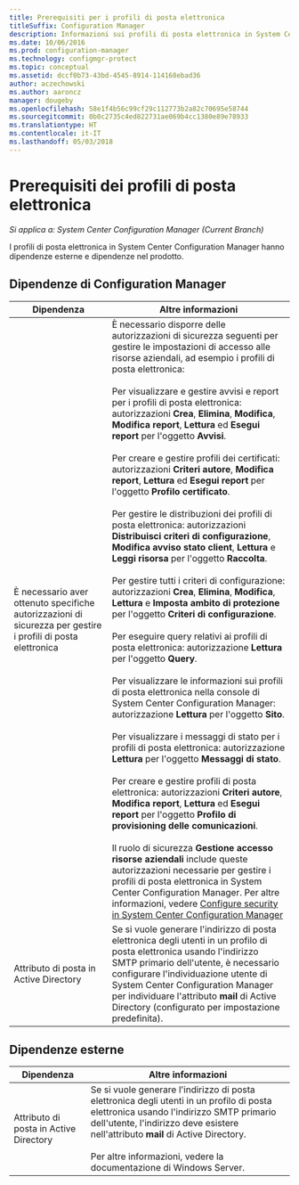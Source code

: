 ```yaml
---
title: Prerequisiti per i profili di posta elettronica
titleSuffix: Configuration Manager
description: Informazioni sui profili di posta elettronica in System Center Configuration Manager e sulle dipendenze esterne e dipendenze nel prodotto.
ms.date: 10/06/2016
ms.prod: configuration-manager
ms.technology: configmgr-protect
ms.topic: conceptual
ms.assetid: dccf0b73-43bd-4545-8914-114168ebad36
author: aczechowski
ms.author: aaroncz
manager: dougeby
ms.openlocfilehash: 58e1f4b56c99cf29c112773b2a82c70695e58744
ms.sourcegitcommit: 0b0c2735c4ed822731ae069b4cc1380e89e78933
ms.translationtype: HT
ms.contentlocale: it-IT
ms.lasthandoff: 05/03/2018
---
```

# <a name="email-profile-prerequisites"></a>Prerequisiti dei profili di posta elettronica

*Si applica a: System Center Configuration Manager (Current Branch)*

I profili di posta elettronica in System Center Configuration Manager hanno dipendenze esterne e dipendenze nel prodotto.  

## <a name="configuration-manager-dependencies"></a>Dipendenze di Configuration Manager  

|Dipendenza|Altre informazioni|  
|----------------|----------------------|  
|È necessario aver ottenuto specifiche autorizzazioni di sicurezza per gestire i profili di posta elettronica|È necessario disporre delle autorizzazioni di sicurezza seguenti per gestire le impostazioni di accesso alle risorse aziendali, ad esempio i profili di posta elettronica:<br /><br /> Per visualizzare e gestire avvisi e report per i profili di posta elettronica: autorizzazioni **Crea**, **Elimina**, **Modifica**, **Modifica report**, **Lettura** ed **Esegui report** per l'oggetto **Avvisi**.<br /><br /> Per creare e gestire profili dei certificati: autorizzazioni **Criteri autore**, **Modifica report**, **Lettura** ed **Esegui report** per l'oggetto **Profilo certificato**.<br /><br /> Per gestire le distribuzioni dei profili di posta elettronica: autorizzazioni **Distribuisci criteri di configurazione**, **Modifica avviso stato client**, **Lettura** e **Leggi risorsa** per l'oggetto **Raccolta**.<br /><br /> Per gestire tutti i criteri di configurazione: autorizzazioni **Crea**, **Elimina**, **Modifica**, **Lettura** e **Imposta ambito di protezione** per l'oggetto **Criteri di configurazione**.<br /><br /> Per eseguire query relativi ai profili di posta elettronica: autorizzazione **Lettura** per l'oggetto **Query**.<br /><br /> Per visualizzare le informazioni sui profili di posta elettronica nella console di System Center Configuration Manager: autorizzazione **Lettura** per l'oggetto **Sito**.<br /><br /> Per visualizzare i messaggi di stato per i profili di posta elettronica: autorizzazione **Lettura** per l'oggetto **Messaggi di stato**.<br /><br /> Per creare e gestire profili di posta elettronica: autorizzazioni **Criteri autore**, **Modifica report**, **Lettura** ed **Esegui report** per l'oggetto **Profilo di provisioning delle comunicazioni**.<br /><br /> Il ruolo di sicurezza **Gestione accesso risorse aziendali** include queste autorizzazioni necessarie per gestire i profili di posta elettronica in System Center Configuration Manager. Per altre informazioni, vedere [Configure security in System Center Configuration Manager](../../core/plan-design/security/configure-security.md)|  
|Attributo di posta in Active Directory|Se si vuole generare l'indirizzo di posta elettronica degli utenti in un profilo di posta elettronica usando l'indirizzo SMTP primario dell'utente, è necessario configurare l'individuazione utente di System Center Configuration Manager per individuare l'attributo **mail** di Active Directory (configurato per impostazione predefinita).|  

## <a name="external-dependencies"></a>Dipendenze esterne  

|Dipendenza|Altre informazioni|  
|----------------|----------------------|  
|Attributo di posta in Active Directory|Se si vuole generare l'indirizzo di posta elettronica degli utenti in un profilo di posta elettronica usando l'indirizzo SMTP primario dell'utente, l'indirizzo deve esistere nell'attributo **mail** di Active Directory.<br /><br /> Per altre informazioni, vedere la documentazione di Windows Server.|
